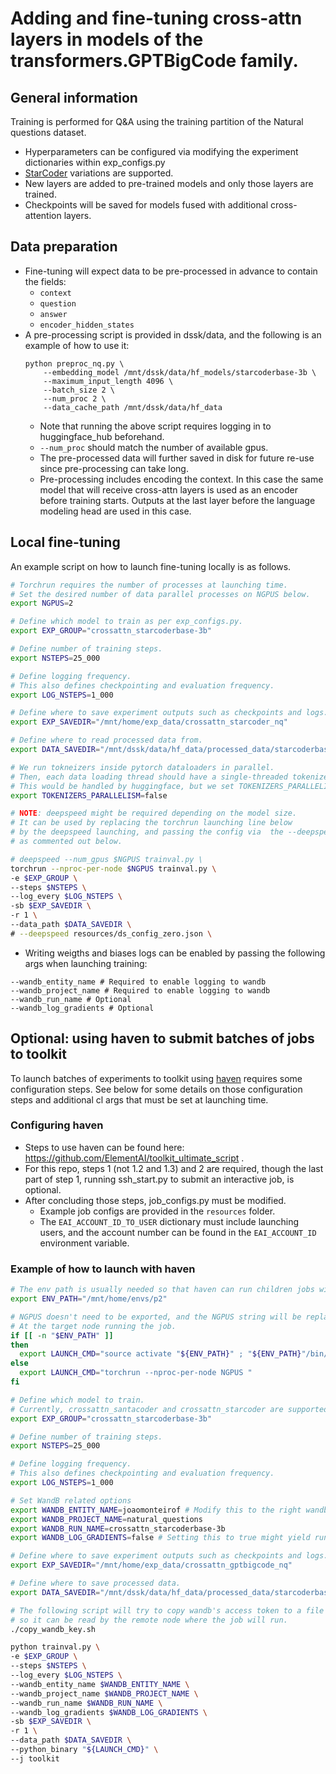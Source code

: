 # Adding and fine-tuning cross-attn layers in models of the transformers.GPTBigCode family.

## General information

Training is performed for Q&A using the training partition of the Natural questions dataset.

- Hyperparameters can be configured via modifying the experiment dictionaries within exp_configs.py
- [StarCoder](https://huggingface.co/bigcode/starcoder) variations are supported.
- New layers are added to pre-trained models and only those layers are trained.
- Checkpoints will be saved for models fused with additional cross-attention layers.

## Data preparation

- Fine-tuning will expect data to be pre-processed in advance to contain the fields:
    - `context`
    - `question`
    - `answer`
    - `encoder_hidden_states`
- A pre-processing script is provided in dssk/data, and the following is an example of how to use it:
    ```
    python preproc_nq.py \
        --embedding_model /mnt/dssk/data/hf_models/starcoderbase-3b \ 
        --maximum_input_length 4096 \ 
        --batch_size 2 \
        --num_proc 2 \
        --data_cache_path /mnt/dssk/data/hf_data
    ```
    - Note that running the above script requires logging in to huggingface_hub beforehand.
    - `--num_proc` should match the number of available gpus.
    - The pre-processed data will further saved in disk for future re-use since pre-processing can take long.
    - Pre-processing includes encoding the context. In this case the same model that will receive cross-attn layers is used as an encoder before training starts. Outputs at the last layer before the language modeling head are used in this case.

## Local fine-tuning

An example script on how to launch fine-tuning locally is as follows.

```bash
# Torchrun requires the number of processes at launching time.
# Set the desired number of data parallel processes on NGPUS below.
export NGPUS=2

# Define which model to train as per exp_configs.py.
export EXP_GROUP="crossattn_starcoderbase-3b"

# Define number of training steps.
export NSTEPS=25_000

# Define logging frequency.
# This also defines checkpointing and evaluation frequency.
export LOG_NSTEPS=1_000

# Define where to save experiment outputs such as checkpoints and logs.
export EXP_SAVEDIR="/mnt/home/exp_data/crossattn_starcoder_nq"

# Define where to read processed data from.
export DATA_SAVEDIR="/mnt/dssk/data/hf_data/processed_data/starcoderbase-3b"

# We run tokneizers inside pytorch dataloaders in parallel.
# Then, each data loading thread should have a single-threaded tokenizer.
# This would be handled by huggingface, but we set TOKENIZERS_PARALLELISM=false to avoid warnings.
export TOKENIZERS_PARALLELISM=false

# NOTE: deepspeed might be required depending on the model size.
# It can be used by replacing the torchrun launching line below
# by the deepspeed launching, and passing the config via  the --deepspeed arg
# as commented out below.

# deepspeed --num_gpus $NGPUS trainval.py \
torchrun --nproc-per-node $NGPUS trainval.py \
-e $EXP_GROUP \
--steps $NSTEPS \
--log_every $LOG_NSTEPS \
-sb $EXP_SAVEDIR \
-r 1 \
--data_path $DATA_SAVEDIR \
# --deepspeed resources/ds_config_zero.json \
```
- Writing weigths and biases logs can be enabled by passing the following args when launching training:

```
--wandb_entity_name # Required to enable logging to wandb
--wandb_project_name # Required to enable logging to wandb
--wandb_run_name # Optional
--wandb_log_gradients # Optional
```

## Optional: using haven to submit batches of jobs to toolkit

To launch batches of experiments to toolkit using [haven](https://github.com/haven-ai/haven-ai) requires some configuration steps. See below for some details on those configuration steps and additional cl args that must be set at launching time.

### Configuring haven

- Steps to use haven can be found here: https://github.com/ElementAI/toolkit_ultimate_script .
- For this repo, steps 1 (not 1.2 and 1.3) and 2 are required, though the last part of step 1, running ssh_start.py to submit an interactive job, is optional.
- After concluding those steps, job_configs.py must be modified.
    - Example job configs are provided in the `resources` folder.
    - The `EAI_ACCOUNT_ID_TO_USER` dictionary must include launching users, and the account number can be found in the `EAI_ACCOUNT_ID` environment variable.

### Example of how to launch with haven

```bash
# The env path is usually needed so that haven can run children jobs with the right env.
export ENV_PATH="/mnt/home/envs/p2"

# NGPUS doesn't need to be exported, and the NGPUS string will be replaced within python
# At the target node running the job.
if [[ -n "$ENV_PATH" ]]
then
  export LAUNCH_CMD="source activate "${ENV_PATH}" ; "${ENV_PATH}"/bin/torchrun --nproc-per-node NGPUS "
else
  export LAUNCH_CMD="torchrun --nproc-per-node NGPUS "
fi

# Define which model to train.
# Currently, crossattn_santacoder and crossattn_starcoder are supported.
export EXP_GROUP="crossattn_starcoderbase-3b"

# Define number of training steps.
export NSTEPS=25_000

# Define logging frequency.
# This also defines checkpointing and evaluation frequency.
export LOG_NSTEPS=1_000

# Set WandB related options
export WANDB_ENTITY_NAME=joaomonteirof # Modify this to the right wandb account
export WANDB_PROJECT_NAME=natural_questions
export WANDB_RUN_NAME=crossattn_starcoderbase-3b
export WANDB_LOG_GRADIENTS=false # Setting this to true might yield runtime errors. Wandb logs grads prior to clipping and can overflow.

# Define where to save experiment outputs such as checkpoints and logs.
export EXP_SAVEDIR="/mnt/home/exp_data/crossattn_gptbigcode_nq"

# Define where to save processed data.
export DATA_SAVEDIR="/mnt/dssk/data/hf_data/processed_data/starcoderbase-3b"

# The following script will try to copy wandb's access token to a file not tracked by git
# so it can be read by the remote node where the job will run.
./copy_wandb_key.sh

python trainval.py \
-e $EXP_GROUP \
--steps $NSTEPS \
--log_every $LOG_NSTEPS \
--wandb_entity_name $WANDB_ENTITY_NAME \
--wandb_project_name $WANDB_PROJECT_NAME \
--wandb_run_name $WANDB_RUN_NAME \
--wandb_log_gradients $WANDB_LOG_GRADIENTS \
-sb $EXP_SAVEDIR \
-r 1 \
--data_path $DATA_SAVEDIR \
--python_binary "${LAUNCH_CMD}" \
--j toolkit

```


